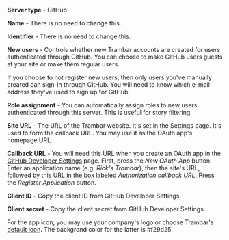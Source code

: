 **Server type** - GitHub

**Name** - There is no need to change this.

**Identifier** - There is no need to change this.

**New users** - Controls whether new Trambar accounts are created for users
authenticated through GitHub. You can choose to make GitHub users guests at
your site or make them regular users.

If you choose to not register new users, then only users you've manually created
can sign-in through GitHub. You will need to know which e-mail address they've
used to sign up for GitHub.

**Role assignment** - You can automatically assign roles to new users
authenticated through this server. This is useful for story filtering.

**Site URL** - The URL of the Trambar website. It's set in the Settings page.
It's used to form the callback URL. You may use it as the OAuth app's
homepage URL.

**Callback URL** - You will need this URL when you create an OAuth app in the
[GitHub Developer Settings](https://github.com/settings/developers/) page. First,
press the *New OAuth App* button. Enter an application name (e.g. _Rick's
Trambar_), then the site's URL, followed by this URL in the box labeled
*Authorization callback URL*. Press the *Register Application* button.

**Client ID** - Copy the client ID from GitHub Developer Settings.

**Client secret** - Copy the client secret from GitHub Developer Settings.

For the app icon, you may use your company's logo or choose Trambar's
[default icon](github-icons.zip). The backgrond color for the latter is #f29d25.
